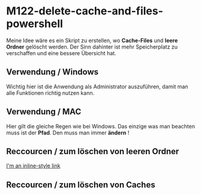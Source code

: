 # M122-delete-cache-and-files-powershell

Meine Idee wäre es ein Skript zu erstellen, wo **Cache-Files** und **leere Ordner** gelöscht werden. Der Sinn dahinter ist mehr Speicherplatz zu verschaffen und eine bessere Übersicht hat.

## Verwendung / Windows

Wichtig hier ist die Anwendung als Administrator auszuführen, damit man alle Funktionen richtig nutzen kann.

## Verwendung / MAC

Hier gilt die gleiche Regen wie bei Windows. Das einzige was man beachten muss ist der **Pfad**. Den muss man immer **ändern** !

## Reccourcen / zum löschen von leeren Ordner

[I'm an inline-style link](https://www.linetwork.de/ordner-powershell-erstellen-loeschen/)

## Reccourcen / zum löschen von Caches
